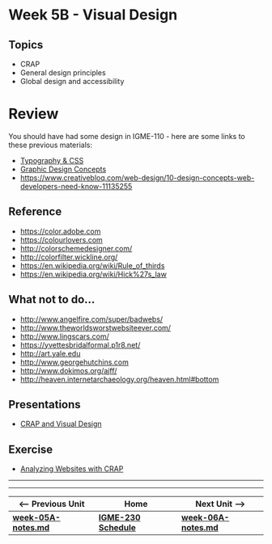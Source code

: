 # Week 5B - Visual Design

## Topics
- CRAP
- General design principles
- Global design and accessibility

# Review
You should have had some design in IGME-110 - here are some links to these previous materials:
 - [Typography & CSS](https://github.com/LawleyFall2017/110-fall2017/blob/master/Schedule.md#week6)
 - [Graphic Design Concepts](https://github.com/LawleyFall2017/110-fall2017/blob/master/Schedule.md#week7)
 - https://www.creativebloq.com/web-design/10-design-concepts-web-developers-need-know-11135255

## Reference
- https://color.adobe.com
- https://colourlovers.com
- http://colorschemedesigner.com/
- http://colorfilter.wickline.org/ 
- https://en.wikipedia.org/wiki/Rule_of_thirds
- https://en.wikipedia.org/wiki/Hick%27s_law

## What not to do...
- http://www.angelfire.com/super/badwebs/
- http://www.theworldsworstwebsiteever.com/
- http://www.lingscars.com/
- https://yvettesbridalformal.p1r8.net/
- http://art.yale.edu
- http://www.georgehutchins.com
- http://www.dokimos.org/ajff/
- http://heaven.internetarchaeology.org/heaven.html#bottom

## Presentations
- [CRAP and Visual Design](https://github.com/tonethar/IGME-230-Master/tree/master/presentations/4A-CRAP.pdf)

## Exercise
- [Analyzing Websites with CRAP](https://github.com/tonethar/IGME-230-Master/tree/master/exercises/week-4/Exercise-CRAP.docx)

<hr><hr>

| <-- Previous Unit | Home | Next Unit -->
| --- | --- | --- 
| [**week-05A-notes.md**](week-05A-notes.md)     |  [**IGME-230 Schedule**](../schedule.md) | [**week-06A-notes.md**](week-06A-notes.md)


